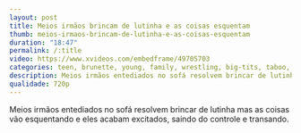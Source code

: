 ```yaml
---
layout: post
title: Meios irmãos brincam de lutinha e as coisas esquentam
thumb: meios-irmaos-brincam-de-lutinha-e-as-coisas-esquentam
duration: "18:47"
permalink: /:title
video: https://www.xvideos.com/embedframe/49705703
categories: teen, brunette, young, family, wrestling, big-tits, taboo, 18yo, big-cock, wrestle, big-boobs, natural-tits, teen-boobs, molly-jane, alex-adams, family-therapy, step-brother-and-step-sister, step-brother-fucks-step-sister, big-step-sister, little-step-brother
description: Meios irmãos entediados no sofá resolvem brincar de lutinha mas as coisas vão esquentando e eles acabam excitados, saindo do controle e transando.
qualidade: 720p
---
```

Meios irmãos entediados no sofá resolvem brincar de lutinha mas as coisas vão esquentando e eles acabam excitados, saindo do controle e transando.